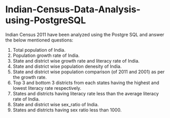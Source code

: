 # Indian-Census-Data-Analysis-using-PostgreSQL

Indian Census 2011 have been analyzed using the Postgre SQL and answer the below mentioned questions:
1) Total population of India.
2) Population growth rate of India.
3) State and district wise growth rate and literacy rate of India.
4) State and district wise population denesity of India.
5) State and district wise population comparison (of 2011 and 2001) as per the growth rate.
6) Top 3 and bottom 3 districts from each states having the highest and lowest literacy rate respectively.
7) States and districts having literacy rate less than the average literacy rate of India.
8) State and district wise sex_ratio of India.
9) States and districts having sex ratio less than 1000.
